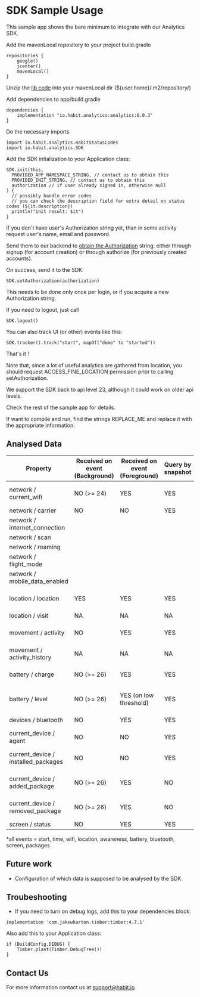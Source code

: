 # SDK Sample Usage

This sample app shows the bare minimum to integrate with our Analytics SDK.

Add the mavenLocal repository to your project build.gradle
```
repositories {
    google()
    jcenter()
    mavenLocal()
}
```

Unzip the [lib code](https://github.com/habitio/habit-android-sdk-sample/tree/master/lib) into your mavenLocal dir (${user.home}/.m2/repository/)

Add dependencies to app/build.gradle
```
dependencies {
    implementation "io.habit.analytics:analytics:0.0.3"
}
```

Do the necessary imports
```
import io.habit.analytics.HabitStatusCodes
import io.habit.analytics.SDK
```

Add the SDK intialization to your Application class:
```
SDK.init(this,
  PROVIDED_APP_NAMESPACE_STRING, // contact us to obtain this
  PROVIDED_INIT_STRING, // contact us to obtain this
  authorization // if user already signed in, otherwise null
) {
  // possibly handle error codes
  // you can check the description field for extra detail on status codes (${it.description})
  println("init result: $it")
}
```

If you don't have user's Authorization string yet, than in some activity request user's name, email and password.

Send them to our backend to [obtain the Authorization](./Authorization.md) string, either through signup (for account creation) or through authorize (for previously created accounts).

On success, send it to the SDK:
```
SDK.setAuthorization(authorization)
```
This needs to be done only once per login, or if you acquire a new Authorization string.

If you need to logout, just call
```
SDK.logout()
```

You can also track UI (or other) events like this:
```
SDK.tracker().track("start", mapOf("demo" to "started"))
```

That's it !

Note that, since a lot of useful analytics are gathered from location, you should request ACCESS_FINE_LOCATION permission prior to calling setAuthorization.

We support the SDK back to api level 23, although it could work on older api levels.

Check the rest of the sample app for details.

If want to compile and run, find the strings REPLACE_ME and replace it with the appropriate information.

## Analysed Data 

| Property  | Received on event (Background) | Received on event (Foreground) | Query by snapshot | Permission requested to the user | Frequency |
| ------------- | ------------- | ------------- | ------------- | ------------- | ------------- |
| network / current_wifi | NO (>= 24) | YES | YES | ACCESS_FINE_LOCATION | all events*  except itself |
| network / carrier | NO | NO | YES | Not necessary | all events*|
| network / internet_connection |  |  |  |  |  |
| network / scan |  |  |  |  |  |
| network / roaming |  |  |  |  |  |
| network / flight_mode |  |  |  |  |  |
| network / mobile_data_enabled |  |  |  |  |  |
| location / location |  YES |  YES |  YES |  ACCESS_FINE_LOCATION |  all events* except itself |
| location / visit |  NA |  NA |  NA |  NA |  NA |
| movement / activity |  NO |  YES |  YES |  ACTIVITY_RECOGNITION (automatic) |  all events* except itself |
| movement / activity_history |  NA |  NA |  NA |  NA |  NA |
| battery / charge |  NO (>= 26) |  YES |  YES |  Not necessary |  all events  except itself |
| battery / level |  NO (>= 26) |  YES (on low threshold) |  YES |  Not necessary |  all events* except itself |
| devices / bluetooth |  NO | YES | YES | BLUETOOTH (automatic, but must be ON) |  all events* |
| current_device / agent | NO | NO | YES | Not necessary | all events* |
| current_device / installed_packages | NO | NO | YES | Not necessary | all events* except itself |
| current_device / added_package | NO (>= 26) | YES | NO | Not necessary | when a package is added |
| current_device / removed_package | NO (>= 26) | YES | NO | Not necessary | when a package is removed |
| screen / status | NO | YES | YES | Not necessary | all events |

*all events = start, time, wifi, location, awareness, battery, bluetooth, screen, packages

## Future work

- Configuration of which data is supposed to be analysed by the SDK.

## Troubeshooting

- If you need to turn on debug logs, add this to your dependencies block:
```
implementation 'com.jakewharton.timber:timber:4.7.1'
```
Also add this to your Application class:
```
if (BuildConfig.DEBUG) {
    Timber.plant(Timber.DebugTree())
}
```

## Contact Us

For more information contact us at support@habit.io  

